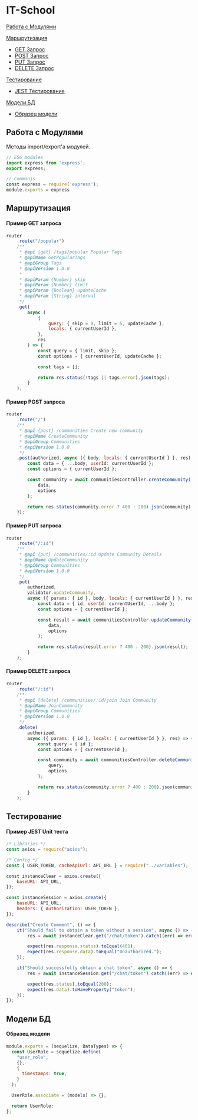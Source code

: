 # IT-School

[Работа с Модулями](#работа-с-модулями)

[Маршрутизация](#маршрутизация)
- [GET Запрос](#пример-get-запроса)
- [POST Запрос](#пример-post-запроса)
- [PUT Запрос](#пример-put-запроса)
- [DELETE Запрос](#пример-delete-запроса)

[Тестирование](#тестирование)
- [JEST Тестирование](#пример-jest-unit-теста)

[Модели БД](#МоделиБД)
- [Образец модели](#ОбразеМодели)


## Работа с Модулями
Методы import/export'а модулей.

```js
// ES6 modules
import express from 'express';
export express;
```

```js
// Commonjs
const express = require('express');
module.exports = express
```

## Маршрутизация

#### Пример GET запроса
```js
router
    .route("/popular")
    /**
     * @api {get} /tags/popular Popular Tags
     * @apiName GetPopularTags
     * @apiGroup Tags
     * @apiVersion 1.0.0
     *
     * @apiParam {Number} skip
     * @apiParam {Number} limit
     * @apiParam {Boolean} updateCache
     * @apiParam {String} interval
     */
    .get(
        async (
            {
                query: { skip = 0, limit = 5, updateCache },
                locals: { currentUserId },
            },
            res
        ) => {
            const query = { limit, skip };
            const options = { currentUserId, updateCache };

            const tags = [];

            return res.status(!tags || tags.error).json(tags);
        }
    );
```

#### Пример POST запроса
```js
router
    .route("/")
    /**
     * @api {post} /communities Create new community
     * @apiName CreateCommunity
     * @apiGroup Communities
     * @apiVersion 1.0.0
     */
    .post(authorized, async ({ body, locals: { currentUserId } }, res) => {
        const data = { ...body, userId: currentUserId };
        const options = { currentUserId };

        const community = await communitiesController.createCommunity(
            data,
            options
        );

        return res.status(community.error ? 400 : 200).json(community);
    });
```

#### Пример PUT запроса
```js
router
    .route("/:id")
    /**
     * @api {put} /communities/:id Update Community Details
     * @apiName UpdateCommunity
     * @apiGroup Communities
     * @apiVersion 1.0.0
     */
    .put(
        authorized,
        validator.updateCommunity,
        async ({ params: { id }, body, locals: { currentUserId } }, res) => {
            const data = { id, userId: currentUserId, ...body };
            const options = { currentUserId };

            const result = await communitiesController.updateCommunity(
                data,
                options
            );

            return res.status(result.error ? 400 : 200).json(result);
        }
    );
```

#### Пример DELETE запроса
```js
router
    .route("/:id")
    /**
     * @api {delete} /communities/:id/join Join Community
     * @apiName JoinCommunity
     * @apiGroup Communities
     * @apiVersion 1.0.0
     */
    .delete(
        authorized,
        async ({ params: { id }, locals: { currentUserId } }, res) => {
            const query = { id };
            const options = { currentUserId };

            const community = await communitiesController.deleteCommunity(
                query,
                options
            );

            return res.status(community.error ? 400 : 200).json(community);
        }
    );
```
## Тестирование

#### Пример JEST Unit теста
```js
/* Libraries */
const axios = require("axios");

/* Config */
const { USER_TOKEN, cacheApiUrl: API_URL } = require("../variables");

const instanceClear = axios.create({
    baseURL: API_URL,
});

const instanceSession = axios.create({
    baseURL: API_URL,
    headers: { Authorization: USER_TOKEN },
});

describe("Create Comment", () => {
    it("Should fail to obtain a token without a session", async () => {
        res = await instanceClear.get("/chat/token").catch((err) => err);

        expect(res.response.status).toEqual(401);
        expect(res.response.data).toEqual("Unauthorized.");
    });

    it("Should successfully obtain a chat token", async () => {
        res = await instanceSession.get("/chat/token").catch((err) => err);

        expect(res.status).toEqual(200);
        expect(res.data).toHaveProperty("token");
    });
});
```
## Модели БД

#### Образец модели
```js
module.exports = (sequelize, DataTypes) => {
  const UserRole = sequelize.define(
    "user_role",
    {},
    {
      timestamps: true,
    }
  );

  UserRole.associate = (models) => {};

  return UserRole;
};
```
